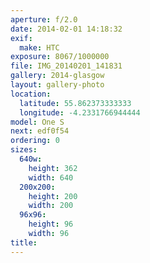 ```yaml
---
aperture: f/2.0
date: 2014-02-01 14:18:32
exif:
  make: HTC
exposure: 8067/1000000
file: IMG_20140201_141831
gallery: 2014-glasgow
layout: gallery-photo
location:
  latitude: 55.862373333333
  longitude: -4.2331766944444
model: One S
next: edf0f54
ordering: 0
sizes:
  640w:
    height: 362
    width: 640
  200x200:
    height: 200
    width: 200
  96x96:
    height: 96
    width: 96
title: 
---
```

